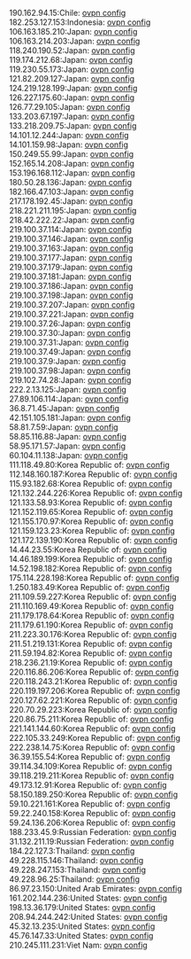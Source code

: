190.162.94.15:Chile: [ovpn config](vpn/190_162_94_15.ovpn)  
182.253.127.153:Indonesia: [ovpn config](vpn/182_253_127_153.ovpn)  
106.163.185.210:Japan: [ovpn config](vpn/106_163_185_210.ovpn)  
106.163.214.203:Japan: [ovpn config](vpn/106_163_214_203.ovpn)  
118.240.190.52:Japan: [ovpn config](vpn/118_240_190_52.ovpn)  
119.174.212.68:Japan: [ovpn config](vpn/119_174_212_68.ovpn)  
119.230.55.173:Japan: [ovpn config](vpn/119_230_55_173.ovpn)  
121.82.209.127:Japan: [ovpn config](vpn/121_82_209_127.ovpn)  
124.219.128.199:Japan: [ovpn config](vpn/124_219_128_199.ovpn)  
126.227.175.60:Japan: [ovpn config](vpn/126_227_175_60.ovpn)  
126.77.29.105:Japan: [ovpn config](vpn/126_77_29_105.ovpn)  
133.203.67.197:Japan: [ovpn config](vpn/133_203_67_197.ovpn)  
133.218.209.75:Japan: [ovpn config](vpn/133_218_209_75.ovpn)  
14.101.12.244:Japan: [ovpn config](vpn/14_101_12_244.ovpn)  
14.101.159.98:Japan: [ovpn config](vpn/14_101_159_98.ovpn)  
150.249.55.99:Japan: [ovpn config](vpn/150_249_55_99.ovpn)  
152.165.14.208:Japan: [ovpn config](vpn/152_165_14_208.ovpn)  
153.196.168.112:Japan: [ovpn config](vpn/153_196_168_112.ovpn)  
180.50.28.136:Japan: [ovpn config](vpn/180_50_28_136.ovpn)  
182.166.47.103:Japan: [ovpn config](vpn/182_166_47_103.ovpn)  
217.178.192.45:Japan: [ovpn config](vpn/217_178_192_45.ovpn)  
218.221.211.195:Japan: [ovpn config](vpn/218_221_211_195.ovpn)  
218.42.222.22:Japan: [ovpn config](vpn/218_42_222_22.ovpn)  
219.100.37.114:Japan: [ovpn config](vpn/219_100_37_114.ovpn)  
219.100.37.146:Japan: [ovpn config](vpn/219_100_37_146.ovpn)  
219.100.37.163:Japan: [ovpn config](vpn/219_100_37_163.ovpn)  
219.100.37.177:Japan: [ovpn config](vpn/219_100_37_177.ovpn)  
219.100.37.179:Japan: [ovpn config](vpn/219_100_37_179.ovpn)  
219.100.37.181:Japan: [ovpn config](vpn/219_100_37_181.ovpn)  
219.100.37.186:Japan: [ovpn config](vpn/219_100_37_186.ovpn)  
219.100.37.198:Japan: [ovpn config](vpn/219_100_37_198.ovpn)  
219.100.37.207:Japan: [ovpn config](vpn/219_100_37_207.ovpn)  
219.100.37.221:Japan: [ovpn config](vpn/219_100_37_221.ovpn)  
219.100.37.26:Japan: [ovpn config](vpn/219_100_37_26.ovpn)  
219.100.37.30:Japan: [ovpn config](vpn/219_100_37_30.ovpn)  
219.100.37.31:Japan: [ovpn config](vpn/219_100_37_31.ovpn)  
219.100.37.49:Japan: [ovpn config](vpn/219_100_37_49.ovpn)  
219.100.37.9:Japan: [ovpn config](vpn/219_100_37_9.ovpn)  
219.100.37.98:Japan: [ovpn config](vpn/219_100_37_98.ovpn)  
219.102.74.28:Japan: [ovpn config](vpn/219_102_74_28.ovpn)  
222.2.13.125:Japan: [ovpn config](vpn/222_2_13_125.ovpn)  
27.89.106.114:Japan: [ovpn config](vpn/27_89_106_114.ovpn)  
36.8.71.45:Japan: [ovpn config](vpn/36_8_71_45.ovpn)  
42.151.105.181:Japan: [ovpn config](vpn/42_151_105_181.ovpn)  
58.81.7.59:Japan: [ovpn config](vpn/58_81_7_59.ovpn)  
58.85.116.88:Japan: [ovpn config](vpn/58_85_116_88.ovpn)  
58.95.171.57:Japan: [ovpn config](vpn/58_95_171_57.ovpn)  
60.104.11.138:Japan: [ovpn config](vpn/60_104_11_138.ovpn)  
111.118.49.80:Korea Republic of: [ovpn config](vpn/111_118_49_80.ovpn)  
112.148.160.187:Korea Republic of: [ovpn config](vpn/112_148_160_187.ovpn)  
115.93.182.68:Korea Republic of: [ovpn config](vpn/115_93_182_68.ovpn)  
121.132.244.226:Korea Republic of: [ovpn config](vpn/121_132_244_226.ovpn)  
121.133.58.93:Korea Republic of: [ovpn config](vpn/121_133_58_93.ovpn)  
121.152.119.65:Korea Republic of: [ovpn config](vpn/121_152_119_65.ovpn)  
121.155.170.97:Korea Republic of: [ovpn config](vpn/121_155_170_97.ovpn)  
121.159.123.23:Korea Republic of: [ovpn config](vpn/121_159_123_23.ovpn)  
121.172.139.190:Korea Republic of: [ovpn config](vpn/121_172_139_190.ovpn)  
14.44.23.55:Korea Republic of: [ovpn config](vpn/14_44_23_55.ovpn)  
14.46.189.199:Korea Republic of: [ovpn config](vpn/14_46_189_199.ovpn)  
14.52.198.182:Korea Republic of: [ovpn config](vpn/14_52_198_182.ovpn)  
175.114.228.198:Korea Republic of: [ovpn config](vpn/175_114_228_198.ovpn)  
1.250.183.49:Korea Republic of: [ovpn config](vpn/1_250_183_49.ovpn)  
211.109.59.227:Korea Republic of: [ovpn config](vpn/211_109_59_227.ovpn)  
211.110.169.49:Korea Republic of: [ovpn config](vpn/211_110_169_49.ovpn)  
211.179.178.64:Korea Republic of: [ovpn config](vpn/211_179_178_64.ovpn)  
211.179.61.190:Korea Republic of: [ovpn config](vpn/211_179_61_190.ovpn)  
211.223.30.176:Korea Republic of: [ovpn config](vpn/211_223_30_176.ovpn)  
211.51.219.131:Korea Republic of: [ovpn config](vpn/211_51_219_131.ovpn)  
211.59.194.82:Korea Republic of: [ovpn config](vpn/211_59_194_82.ovpn)  
218.236.21.19:Korea Republic of: [ovpn config](vpn/218_236_21_19.ovpn)  
220.116.86.206:Korea Republic of: [ovpn config](vpn/220_116_86_206.ovpn)  
220.118.243.21:Korea Republic of: [ovpn config](vpn/220_118_243_21.ovpn)  
220.119.197.206:Korea Republic of: [ovpn config](vpn/220_119_197_206.ovpn)  
220.127.62.221:Korea Republic of: [ovpn config](vpn/220_127_62_221.ovpn)  
220.70.29.223:Korea Republic of: [ovpn config](vpn/220_70_29_223.ovpn)  
220.86.75.211:Korea Republic of: [ovpn config](vpn/220_86_75_211.ovpn)  
221.141.144.60:Korea Republic of: [ovpn config](vpn/221_141_144_60.ovpn)  
222.105.33.249:Korea Republic of: [ovpn config](vpn/222_105_33_249.ovpn)  
222.238.14.75:Korea Republic of: [ovpn config](vpn/222_238_14_75.ovpn)  
36.39.155.54:Korea Republic of: [ovpn config](vpn/36_39_155_54.ovpn)  
39.114.34.109:Korea Republic of: [ovpn config](vpn/39_114_34_109.ovpn)  
39.118.219.211:Korea Republic of: [ovpn config](vpn/39_118_219_211.ovpn)  
49.173.12.91:Korea Republic of: [ovpn config](vpn/49_173_12_91.ovpn)  
58.150.189.250:Korea Republic of: [ovpn config](vpn/58_150_189_250.ovpn)  
59.10.221.161:Korea Republic of: [ovpn config](vpn/59_10_221_161.ovpn)  
59.22.240.158:Korea Republic of: [ovpn config](vpn/59_22_240_158.ovpn)  
59.24.136.206:Korea Republic of: [ovpn config](vpn/59_24_136_206.ovpn)  
188.233.45.9:Russian Federation: [ovpn config](vpn/188_233_45_9.ovpn)  
31.132.211.19:Russian Federation: [ovpn config](vpn/31_132_211_19.ovpn)  
184.22.127.3:Thailand: [ovpn config](vpn/184_22_127_3.ovpn)  
49.228.115.146:Thailand: [ovpn config](vpn/49_228_115_146.ovpn)  
49.228.247.153:Thailand: [ovpn config](vpn/49_228_247_153.ovpn)  
49.228.96.25:Thailand: [ovpn config](vpn/49_228_96_25.ovpn)  
86.97.23.150:United Arab Emirates: [ovpn config](vpn/86_97_23_150.ovpn)  
161.202.144.236:United States: [ovpn config](vpn/161_202_144_236.ovpn)  
198.13.36.179:United States: [ovpn config](vpn/198_13_36_179.ovpn)  
208.94.244.242:United States: [ovpn config](vpn/208_94_244_242.ovpn)  
45.32.13.235:United States: [ovpn config](vpn/45_32_13_235.ovpn)  
45.76.147.33:United States: [ovpn config](vpn/45_76_147_33.ovpn)  
210.245.111.231:Viet Nam: [ovpn config](vpn/210_245_111_231.ovpn)  
